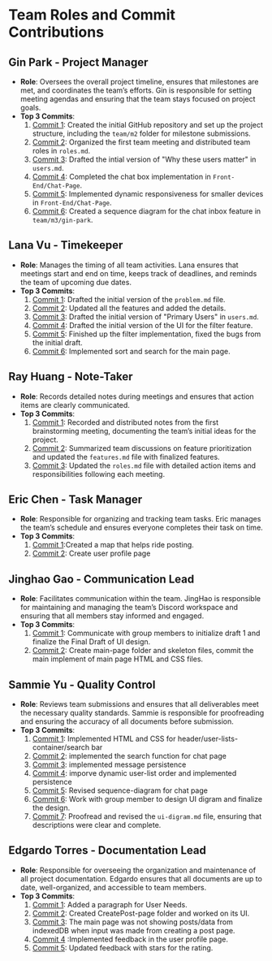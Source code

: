 # Team Roles and Commit Contributions

## Gin Park - Project Manager
- **Role**: Oversees the overall project timeline, ensures that milestones are met, and coordinates the team’s efforts. Gin is responsible for setting meeting agendas and ensuring that the team stays focused on project goals.
- **Top 3 Commits**:
  1. [Commit 1](https://github.com/ginpks/TRANSPORTATION/commit/c444be9664798335d5dcc1094573699cd841921f): Created the initial GitHub repository and set up the project structure, including the `team/m2` folder for milestone submissions.
  2. [Commit 2](https://github.com/ginpks/TRANSPORTATION/commit/961365816be4a4ab15c2ab723786aaedbb260a89): Organized the first team meeting and distributed team roles in `roles.md`.
  3. [Commit 3](https://github.com/ginpks/TRANSPORTATION/commit/fcaa01c06ad62dcb64f48537dbde1889ae51f1eb): Drafted the intial version of "Why these users matter" in `users.md`.
  4. [Commit 4](https://github.com/ginpks/TRANSPORTATION/commit/b9bee088bc29f385528faae642abc3b3250cdc15): Completed the chat box implementation in `Front-End/Chat-Page`.
  5. [Commit 5](https://github.com/ginpks/TRANSPORTATION/commit/a5bea7882a307390f1939e11b24e72f8224d2370): Implemented dynamic responsiveness for smaller devices in `Front-End/Chat-Page`.
  6. [Commit 6](https://github.com/ginpks/TRANSPORTATION/commit/c60b3ca37354d8c6e01629219235e8f69df13d5b): Created a sequence diagram for the chat inbox feature in `team/m3/gin-park`.

## Lana Vu - Timekeeper
- **Role**: Manages the timing of all team activities. Lana ensures that meetings start and end on time, keeps track of deadlines, and reminds the team of upcoming due dates.
- **Top 3 Commits**:
  1. [Commit 1](https://github.com/ginpks/TRANSPORTATION/commit/964831befcb8653c7118f1bf617649fc67e14b28): Drafted the initial version of the `problem.md` file.
  2. [Commit 2](https://github.com/ginpks/TRANSPORTATION/commit/70d9255c1d2006d9ab873f0808dff7809bd97eab): Updated all the features and added the details.
  3. [Commit 3](https://github.com/ginpks/TRANSPORTATION/commit/03beaff57b2c99abc188cc325f675b0fe284862b): Drafted the initial version of "Primary Users" in `users.md`.
  4. [Commit 4](https://github.com/ginpks/TRANSPORTATION/commit/e38aa2c3df48b805c103828f6589478aa16ad8c3): Drafted the initial version of the UI for the filter feature.
  5. [Commit 5](https://github.com/ginpks/TRANSPORTATION/pull/36/commits/ba7c0b0d39a88ee199b115eb09202d264f206229): Finished up the filter implementation, fixed the bugs from the initial draft.
  6. [Commit 6](https://github.com/ginpks/TRANSPORTATION/pull/36/commits/7ade4939fc82d3cabce9842fdb3b129bd8e55db5): Implemented sort and search for the main page. 

## Ray Huang - Note-Taker
- **Role**: Records detailed notes during meetings and ensures that action items are clearly communicated.
- **Top 3 Commits**:
  1. [Commit 1](https://github.com/repo/commit1): Recorded and distributed notes from the first brainstorming meeting, documenting the team’s initial ideas for the project.
  2. [Commit 2](https://github.com/repo/commit2): Summarized team discussions on feature prioritization and updated the `features.md` file with finalized features.
  3. [Commit 3](https://github.com/repo/commit3): Updated the `roles.md` file with detailed action items and responsibilities following each meeting.

## Eric Chen - Task Manager
- **Role**: Responsible for organizing and tracking team tasks. Eric manages the team’s schedule and ensures everyone completes their task on time.
- **Top 3 Commits**:
  1. [Commit 1]( (https://github.com/ginpks/TRANSPORTATION/commit/8c2bcee05650133a8d10d2316929ba4fbe7bc4f4)):Created a map that helps ride posting.
  2. [Commit 2](https://github.com/ginpks/TRANSPORTATION/commit/81bcf8c0e580a9c1a92340e98e43ba20b36b178e): Create user profile page


## Jinghao Gao - Communication Lead
- **Role**: Facilitates communication within the team. JingHao is responsible for maintaining and managing the team’s Discord workspace and ensuring that all members stay informed and engaged.
- **Top 3 Commits**:
  1. [Commit 1](https://github.com/ginpks/TRANSPORTATION/commit/58c5c33c9b8ffc4a335af9b911870951b92d9c6b): Communicate with group members to initialize draft 1 and finalize the Final Draft of UI design.
  2. [Commit 2](https://github.com/ginpks/TRANSPORTATION/commit/f6494d96017d22a28659ef216656fbf4a3cacbde): Create main-page folder and skeleton files, commit the main implement of main page HTML and CSS files.

## Sammie Yu - Quality Control
- **Role**: Reviews team submissions and ensures that all deliverables meet the necessary quality standards. Sammie is responsible for proofreading and ensuring the accuracy of all documents before submission.
- **Top 3 Commits**:
  1. [Commit 1](https://github.com/ginpks/TRANSPORTATION/commit/66a37c7ad3a7ae0db45035ee6bd94d06aae9149e): Implemented HTML and CSS for header/user-lists-container/search bar
  2. [Commit 2](https://github.com/ginpks/TRANSPORTATION/commit/f6f7867567a6841b33261d4a9024869b09eb1c22): implemented the search function for chat page
  3. [Commit 3](https://github.com/ginpks/TRANSPORTATION/commit/ef0f8afe06dc04ec3dc4e02ef7a86617d2a0ec05): implemented message persistence
  4. [Commit 4](https://github.com/ginpks/TRANSPORTATION/commit/ef0f8afe06dc04ec3dc4e02ef7a86617d2a0ec05): imporve dynamic user-list order and implemented persistence
  5. [Commit 5](https://github.com/ginpks/TRANSPORTATION/commit/e03d288e1b91d932a40fe8b3a4120a7f773929ab): Revised sequence-diagram for chat page 
  6. [Commit 6](https://github.com/ginpks/TRANSPORTATION/commit/58c5c33c9b8ffc4a335af9b911870951b92d9c6b): Work with group member to design UI digram and finalize the design.
  7. [Commit 7](https://github.com/ginpks/TRANSPORTATION/commit/ce6571b7fc796aa629f60b849f8ecef1d3ad7df0): Proofread and revised the `ui-digram.md` file, ensuring that descriptions were clear and complete.

##  Edgardo Torres - Documentation Lead
- **Role**: Responsible for overseeing the organization and maintenance of all project documentation. Edgardo ensures that all documents are up to date, well-organized, and accessible to team members.
- **Top 3 Commits**:
  1. [Commit 1](https://github.com/ginpks/TRANSPORTATION/commit/918b7a59e973ce660a351d6a998f62c0d51893be): Added a paragraph for User Needs.
  2. [Commit 2](https://github.com/ginpks/TRANSPORTATION/commit/dbb9c2ba6dc9580954b949bbfe44cbe7b2c3260d): Created CreatePost-page folder and worked on its UI.
  3. [Commit 3](https://github.com/ginpks/TRANSPORTATION/pull/25/commits/5c4c74bbb8c05733dee1e386fd3fcd1e2590098c): The main page was not showing posts/data from indexedDB when input was made from creating a post page.
  4. [Commit 4](https://github.com/ginpks/TRANSPORTATION/commit/db7d972d5fdf88c85d53dc6b395d0e85a5a8b76f) :Implemented feedback in the user profile page.
  5. [Commit 5](https://github.com/ginpks/TRANSPORTATION/commit/57e46c922ea3bb6b1d5a05246a42cbaf9f3091f0): Updated feedback with stars for the rating. 
